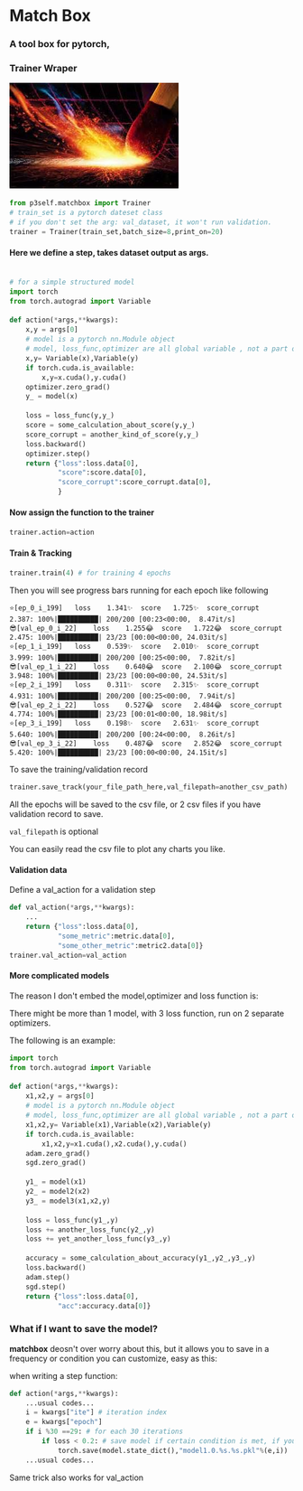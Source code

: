# Match Box 

### A tool box for pytorch, 
### Trainer Wraper

![matchbox](https://github.com/raynardj/p3self/blob/master/img/Match.jpg)

```python
from p3self.matchbox import Trainer
# train_set is a pytorch dateset class
# if you don't set the arg: val_dataset, it won't run validation.
trainer = Trainer(train_set,batch_size=8,print_on=20)
```

#### Here we define a step, takes dataset output as args.

```python

# for a simple structured model
import torch
from torch.autograd import Variable

def action(*args,**kwargs):
    x,y = args[0]
    # model is a pytorch nn.Module object
    # model, loss_func,optimizer are all global variable , not a part of this class
    x,y= Variable(x),Variable(y)
    if torch.cuda.is_available:
        x,y=x.cuda(),y.cuda()
    optimizer.zero_grad()
    y_ = model(x)
    
    loss = loss_func(y,y_)
    score = some_calculation_about_score(y,y_)
    score_corrupt = another_kind_of_score(y,y_)
    loss.backward()
    optimizer.step()
    return {"loss":loss.data[0],
            "score":score.data[0],
            "score_corrupt":score_corrupt.data[0],
            }
```
#### Now assign the function to the trainer
```python
trainer.action=action
```
#### Train & Tracking 
```python
trainer.train(4) # for training 4 epochs
```

Then you will see progress bars running for each epoch like following
```
⭐[ep_0_i_199]	loss	1.341✨	score	1.725✨	score_corrupt	2.387: 100%|██████████| 200/200 [00:23<00:00,  8.47it/s]
😎[val_ep_0_i_22]	loss	1.255😂	score	1.722😂	score_corrupt	2.475: 100%|██████████| 23/23 [00:00<00:00, 24.03it/s]
⭐[ep_1_i_199]	loss	0.539✨	score	2.010✨	score_corrupt	3.999: 100%|██████████| 200/200 [00:25<00:00,  7.82it/s]
😎[val_ep_1_i_22]	loss	0.640😂	score	2.100😂	score_corrupt	3.948: 100%|██████████| 23/23 [00:00<00:00, 24.53it/s]
⭐[ep_2_i_199]	loss	0.311✨	score	2.315✨	score_corrupt	4.931: 100%|██████████| 200/200 [00:25<00:00,  7.94it/s]
😎[val_ep_2_i_22]	loss	0.527😂	score	2.484😂	score_corrupt	4.774: 100%|██████████| 23/23 [00:01<00:00, 18.98it/s]
⭐[ep_3_i_199]	loss	0.198✨	score	2.631✨	score_corrupt	5.640: 100%|██████████| 200/200 [00:24<00:00,  8.26it/s]
😎[val_ep_3_i_22]	loss	0.487😂	score	2.852😂	score_corrupt	5.420: 100%|██████████| 23/23 [00:00<00:00, 24.15it/s]
```

To save the training/validation record
```python
trainer.save_track(your_file_path_here,val_filepath=another_csv_path)
```
All the epochs will be saved to the csv file, or 2 csv files if you have validation record to save.

```val_filepath``` is optional

You can easily read the csv file to plot any charts you like.

#### Validation data
Define a val_action for a validation step
```python
def val_action(*args,**kwargs):
    ...
    return {"loss":loss.data[0],
            "some_metric":metric.data[0],
            "some_other_metric":metric2.data[0]}
trainer.val_action=val_action
```
#### More complicated models
The reason I don't embed the model,optimizer and loss function is:

There might be more than 1 model, with 3 loss function, run on 2 separate optimizers.

The following is an example:
```python
import torch
from torch.autograd import Variable

def action(*args,**kwargs):
    x1,x2,y = args[0]
    # model is a pytorch nn.Module object
    # model, loss_func,optimizer are all global variable , not a part of this class
    x1,x2,y= Variable(x1),Variable(x2),Variable(y)
    if torch.cuda.is_available:
        x1,x2,y=x1.cuda(),x2.cuda(),y.cuda()
    adam.zero_grad()
    sgd.zero_grad()

    y1_ = model(x1)
    y2_ = model2(x2)
    y3_ = model3(x1,x2,y)
    
    loss = loss_func(y1_,y)
    loss += another_loss_func(y2_,y)
    loss += yet_another_loss_func(y3_,y)
    
    accuracy = some_calculation_about_accuracy(y1_,y2_,y3_,y)
    loss.backward()
    adam.step()
    sgd.step()
    return {"loss":loss.data[0],
            "acc":accuracy.data[0]}
```
### What if I want to save the model?

**matchbox** deosn't over worry about this, but it allows you to save in a frequency or condition you can customize, easy as this:

when writing a step function:

```python
def action(*args,**kwargs):
    ...usual codes...
    i = kwargs["ite"] # iteration index
    e = kwargs["epoch"]
    if i %30 ==29: # for each 30 iterations
        if loss < 0.2: # save model if certain condition is met, if you like
            torch.save(model.state_dict(),"model1.0.%s.%s.pkl"%(e,i))
    ...usual codes...
```

Same trick also works for val_action 